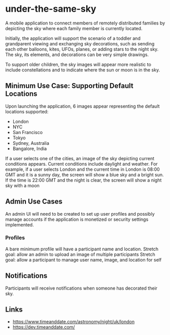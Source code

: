 # under-the-same-sky

A mobile application to connect members of remotely distributed families by depicting the sky where each family member is currently located.

Initially, the application will support the scenario of a toddler and grandparent viewing and exchanging sky decorations, such as sending each other balloons, kites, UFOs, planes, or adding stars to the night sky. The sky, its elements, and decorations can be very simple drawings.

To support older children, the sky images will appear more realistic to include constellations and to indicate where the sun or moon is in the sky.

## Minimum Use Case: Supporting Default Locations

Upon launching the application, 6 images appear representing the default locations supported:

- London
- NYC
- San Francisco
- Tokyo
- Sydney, Australia
- Bangalore, India

If a user selects one of the cities, an image of the sky depicting current conditions appears. Current conditions include daylight and weather.
For example, if a user selects London and the current time in London is 08:00 GMT and it is a sunny day, the screen will show a blue sky and a bright sun. If the time is 22:00 GMT and the night is clear, the screen will show a night sky with a moon

## Admin Use Cases

An admin UI will need to be created to set up user profiles and possibly manage accounts if the application is monetized or security settings implemented.

### Profiles

A bare minimum profile will have a participant name and location.
Stretch goal: allow an admin to upload an image of multiple participants
Stretch goal: allow a participant to manage user name, image, and location for self

## Notifications

Participants will receive notifications when someone has decorated their sky.

## Links

- https://www.timeanddate.com/astronomy/night/uk/london
- https://dev.timeanddate.com/